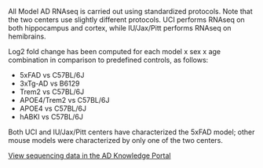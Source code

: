 All Model AD RNAseq is carried out using standardized protocols. Note that the two centers use slightly different protocols. UCI performs RNAseq on both hippocampus and cortex, while IU/Jax/Pitt performs RNAseq on hemibrains.

Log2 fold change has been computed for each model x sex x age combination in comparison to predefined controls, as follows:

* 5xFAD vs C57BL/6J
* 3xTg-AD vs B6129
* Trem2 vs C57BL/6J
* APOE4/Trem2 vs C57BL/6J
* APOE4 vs C57BL/6J
* hABKI vs C57BL/6J
 
Both UCI and IU/Jax/Pitt centers have characterized the 5xFAD model; other mouse models were characterized by only one of the two centers.

<a href = "https://adknowledgeportal.synapse.org/Explore/Data?QueryWrapper0=%7B%22sql%22%3A%22SELECT%20*%20FROM%20syn11346063.12%22%2C%22limit%22%3A25%2C%22offset%22%3A0%2C%22selectedFacets%22%3A%5B%7B%22concreteType%22%3A%22org.sagebionetworks.repo.model.table.FacetColumnValuesRequest%22%2C%22columnName%22%3A%22assay%22%2C%22facetValues%22%3A%5B%22rnaSeq%22%5D%7D%2C%7B%22concreteType%22%3A%22org.sagebionetworks.repo.model.table.FacetColumnValuesRequest%22%2C%22columnName%22%3A%22consortium%22%2C%22facetValues%22%3A%5B%22MODEL-AD%22%5D%7D%5D%7D" target = "_blank">View sequencing data in the AD Knowledge Portal</a>
